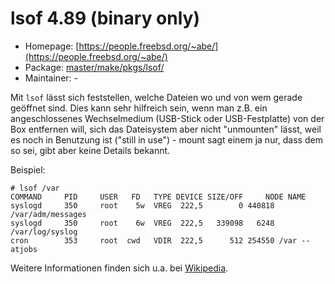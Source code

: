 # lsof 4.89 (binary only)
 - Homepage: [https://people.freebsd.org/~abe/](https://people.freebsd.org/~abe/)
 - Package: [master/make/pkgs/lsof/](https://github.com/Freetz-NG/freetz-ng/tree/master/make/pkgs/lsof/)
 - Maintainer: -

Mit `lsof` lässt sich feststellen, welche Dateien wo und von wem gerade
geöffnet sind. Dies kann sehr hilfreich sein, wenn man z.B. ein
angeschlossenes Wechselmedium (USB-Stick oder USB-Festplatte) von der
Box entfernen will, sich das Dateisystem aber nicht "unmounten" lässt,
weil es noch in Benutzung ist ("still in use") - mount sagt einem ja
nur, dass dem so sei, gibt aber keine Details bekannt.

Beispiel:

```
# lsof /var
COMMAND     PID     USER   FD   TYPE DEVICE SIZE/OFF     NODE NAME
syslogd     350     root    5w  VREG  222,5        0 440818 /var/adm/messages
syslogd     350     root    6w  VREG  222,5   339098   6248 /var/log/syslog
cron        353     root  cwd   VDIR  222,5      512 254550 /var -- atjobs
```

Weitere Informationen finden sich u.a. bei
[Wikipedia](http://en.wikipedia.org/wiki/Lsof).

